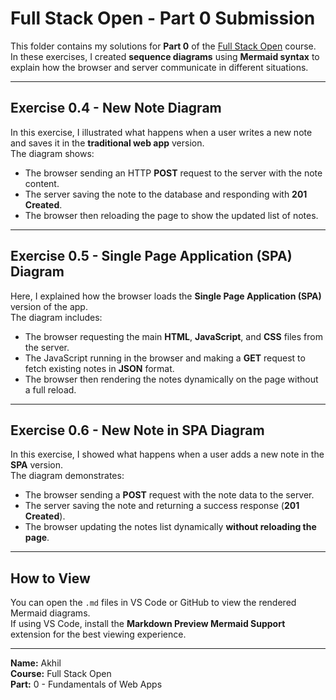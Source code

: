 # Full Stack Open - Part 0 Submission

This folder contains my solutions for **Part 0** of the [Full Stack Open](https://fullstackopen.com/en/) course.  
In these exercises, I created **sequence diagrams** using **Mermaid syntax** to explain how the browser and server communicate in different situations.

---

## Exercise 0.4 - New Note Diagram

In this exercise, I illustrated what happens when a user writes a new note and saves it in the **traditional web app** version.  
The diagram shows:

- The browser sending an HTTP **POST** request to the server with the note content.  
- The server saving the note to the database and responding with **201 Created**.  
- The browser then reloading the page to show the updated list of notes.

---

## Exercise 0.5 - Single Page Application (SPA) Diagram

Here, I explained how the browser loads the **Single Page Application (SPA)** version of the app.  
The diagram includes:

- The browser requesting the main **HTML**, **JavaScript**, and **CSS** files from the server.  
- The JavaScript running in the browser and making a **GET** request to fetch existing notes in **JSON** format.  
- The browser then rendering the notes dynamically on the page without a full reload.

---

## Exercise 0.6 - New Note in SPA Diagram

In this exercise, I showed what happens when a user adds a new note in the **SPA** version.  
The diagram demonstrates:

- The browser sending a **POST** request with the note data to the server.  
- The server saving the note and returning a success response (**201 Created**).  
- The browser updating the notes list dynamically **without reloading the page**.

---

## How to View

You can open the `.md` files in VS Code or GitHub to view the rendered Mermaid diagrams.  
If using VS Code, install the **Markdown Preview Mermaid Support** extension for the best viewing experience.

---

**Name:** Akhil  
**Course:** Full Stack Open  
**Part:** 0 - Fundamentals of Web Apps
